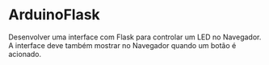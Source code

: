 # ArduinoFlask

Desenvolver uma interface com Flask para controlar um LED no Navegador.
A interface deve também mostrar no Navegador quando um botão é acionado. 

